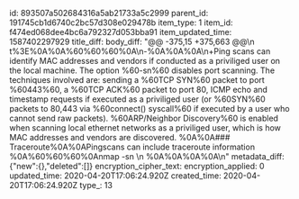 id: 893507a502684316a5ab21733a5c2999
parent_id: 191745cb1d6740c2bc57d308e029478b
item_type: 1
item_id: f474ed068dee4bc6a792327d053bba91
item_updated_time: 1587402297929
title_diff: 
body_diff: "@@ -375,15 +375,663 @@\n t%3E%0A%0A%60%60%60%0A\n-%0A%0A%0A\n+Ping scans can identify MAC addresses and vendors if conducted as a priviliged user on the local machine.  The option %60-sn%60 disables port scanning.  The techniques involved are: sending a %60TCP SYN%60 packet to port %60443%60, a %60TCP ACK%60 packet to port 80, ICMP echo and timestamp requests if executed as a priviliged user (or %60SYN%60 packets to 80,443 via %60connect() syscall%60 if executed by a user who cannot send raw packets).  %60ARP/Neighbor Discovery%60 is enabled when scanning local ethernet networks as a priviliged user, which is how MAC addresses and vendors are discovered.  %0A%0A### Traceroute%0A%0APingscans can include traceroute information %0A%60%60%60%0Anmap -sn \n %0A%0A%0A%0A\n"
metadata_diff: {"new":{},"deleted":[]}
encryption_cipher_text: 
encryption_applied: 0
updated_time: 2020-04-20T17:06:24.920Z
created_time: 2020-04-20T17:06:24.920Z
type_: 13